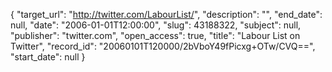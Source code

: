 {
  "target_url": "http://twitter.com/LabourList/", 
  "description": "", 
  "end_date": null, 
  "date": "2006-01-01T12:00:00", 
  "slug": 43188322, 
  "subject": null, 
  "publisher": "twitter.com", 
  "open_access": true, 
  "title": "Labour List on Twitter", 
  "record_id": "20060101T120000/2bVboY49fPicxg+OTw/CVQ==", 
  "start_date": null
}

